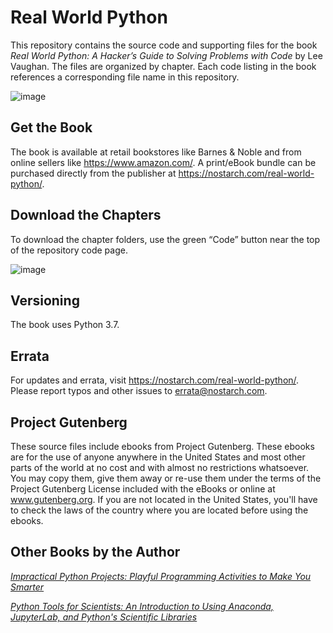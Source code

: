 # Real World Python

This repository contains the source code and supporting files for the book *Real World Python: A Hacker’s Guide to Solving Problems with Code* by Lee Vaughan. The files are organized by chapter. Each code listing in the book references a corresponding file name in this repository.

![image](https://user-images.githubusercontent.com/31315095/86478311-b3fbbc80-bd0f-11ea-88a6-1db9dca5a5dd.png)

## Get the Book
The book is available at retail bookstores like Barnes & Noble and from online sellers like https://www.amazon.com/. 
A print/eBook bundle can be purchased directly from the publisher at https://nostarch.com/real-world-python/.

## Download the Chapters
To download the chapter folders, use the green “Code” button near the top of the repository code page.

![image](https://user-images.githubusercontent.com/31315095/86478653-31bfc800-bd10-11ea-80fa-388234db9282.png)

## Versioning
The book uses Python 3.7.

## Errata
For updates and errata, visit https://nostarch.com/real-world-python/. Please report typos and other issues to errata@nostarch.com.

## Project Gutenberg
These source files include ebooks from Project Gutenberg. These ebooks are for the use of anyone anywhere in the United States and most other parts of the world at no cost and with almost no restrictions whatsoever. You may copy them, give them away or re-use them under the terms of the Project Gutenberg License included with the eBooks or online at www.gutenberg.org. If you are not located in the United States, you'll have to check the laws of the country where you are located before using the ebooks.

## Other Books by the Author
[*Impractical Python Projects: Playful Programming Activities to Make You Smarter*](https://nostarch.com/impracticalpythonprojects)

[*Python Tools for Scientists: An Introduction to Using Anaconda, JupyterLab, and Python's Scientific Libraries*](https://a.co/d/8HeRgzs)
